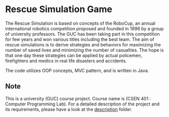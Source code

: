 # Rescue Simulation Game
The Rescue Simulation is based on concepts of the RoboCup, an annual international robotics competition proposed and founded in 1996 by a group of university professors. The GUC has been taking part in this competition for few years and won various titles including the best team. The aim of rescue simulations is to derive strategies and behaviors for maximizing the number of saved lives and minimizing the number of casualties. The hope is that one day these strategies can be applied by actual policemen, firefighters and medics in real life disasters and accidents.

The code utilizes OOP concepts, MVC pattern, and is written in Java.
## Note
This is a university (GUC) course project. Course name is (CSEN 401 : Computer Programming Lab). For a detailed description of the project and its requirements, please have a look at the [description](description) folder.
